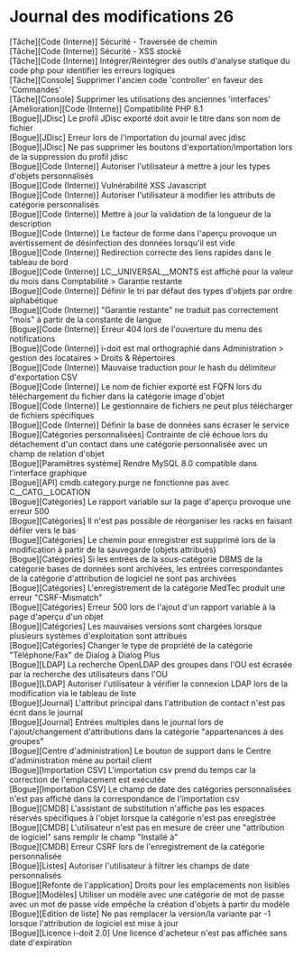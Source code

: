 # Journal des modifications 26 

[Tâche][Code (Interne)]        Sécurité - Traversée de chemin<br>
[Tâche][Code (Interne)]        Sécurité - XSS stocké<br>
[Tâche][Code (Interne)]        Intégrer/Réintégrer des outils d'analyse statique du code php pour identifier les erreurs logiques<br>
[Tâche][Console]               Supprimer l'ancien code 'controller' en faveur des 'Commandes'<br>
[Tâche][Console]               Supprimer les utilisations des anciennes 'interfaces'<br>
[Amélioration][Code (Interne)] Compatibilité PHP 8.1<br>
[Bogue][JDisc]                 Le profil JDisc exporté doit avoir le titre dans son nom de fichier<br>
[Bogue][JDisc]                 Erreur lors de l'importation du journal avec jdisc<br>
[Bogue][JDisc]                 Ne pas supprimer les boutons d'exportation/importation lors de la suppression du profil jdisc<br>
[Bogue][Code (Interne)]        Autoriser l'utilisateur à mettre à jour les types d'objets personnalisés<br>
[Bogue][Code (Interne)]        Vulnérabilité XSS Javascript<br>
[Bogue][Code (Interne)]        Autoriser l'utilisateur à modifier les attributs de catégorie personnalisés<br>
[Bogue][Code (Interne)]        Mettre à jour la validation de la longueur de la description<br>
[Bogue][Code (Interne)]        Le facteur de forme dans l'aperçu provoque un avertissement de désinfection des données lorsqu'il est vide<br>
[Bogue][Code (Interne)]        Redirection correcte des liens rapides dans le tableau de bord<br>
[Bogue][Code (Interne)]        LC__UNIVERSAL__MONTS est affiché pour la valeur du mois dans Comptabilité > Garantie restante<br>
[Bogue][Code (Interne)]        Définir le tri par défaut des types d'objets par ordre alphabétique<br>
[Bogue][Code (Interne)]        "Garantie restante" ne traduit pas correctement "mois" à partir de la constante de langue<br>
[Bogue][Code (Interne)]        Erreur 404 lors de l'ouverture du menu des notifications<br>
[Bogue][Code (Interne)]        i-doit est mal orthographié dans Administration > gestion des locataires > Droits & Répertoires<br>
[Bogue][Code (Interne)]        Mauvaise traduction pour le hash du délimiteur d'exportation CSV<br>
[Bogue][Code (Interne)]        Le nom de fichier exporté est FQFN lors du téléchargement du fichier dans la catégorie image d'objet<br>
[Bogue][Code (Interne)]        Le gestionnaire de fichiers ne peut plus télécharger de fichiers spécifiques<br>
[Bogue][Code (Interne)]        Définir la base de données sans écraser le service<br>
[Bogue][Catégories personnalisées] Contrainte de clé échoue lors du détachement d'un contact dans une catégorie personnalisée avec un champ de relation d'objet<br>
[Bogue][Paramètres système]    Rendre MySQL 8.0 compatible dans l'interface graphique<br>
[Bogue][API]                   cmdb.category.purge ne fonctionne pas avec C__CATG__LOCATION<br>
[Bogue][Catégories]            Le rapport variable sur la page d'aperçu provoque une erreur 500<br>
[Bogue][Catégories]            Il n'est pas possible de réorganiser les racks en faisant défiler vers le bas<br>
[Bogue][Catégories]            Le chemin pour enregistrer est supprimé lors de la modification à partir de la sauvegarde (objets attribués)<br>
[Bogue][Catégories]            Si les entrées de la sous-catégorie DBMS de la catégorie bases de données sont archivées, les entrées correspondantes de la catégorie d'attribution de logiciel ne sont pas archivées<br>
[Bogue][Catégories]            L'enregistrement de la catégorie MedTec produit une erreur "CSRF-Mismatch"<br>
[Bogue][Catégories]            Erreur 500 lors de l'ajout d'un rapport variable à la page d'aperçu d'un objet<br>
[Bogue][Catégories]            Les mauvaises versions sont chargées lorsque plusieurs systèmes d'exploitation sont attribués<br>
[Bogue][Catégories]            Changer le type de propriété de la catégorie "Téléphone/Fax" de Dialog à Dialog Plus<br>
[Bogue][LDAP]                  La recherche OpenLDAP des groupes dans l'OU est écrasée par la recherche des utilisateurs dans l'OU<br>
[Bogue][LDAP]                  Autoriser l'utilisateur à vérifier la connexion LDAP lors de la modification via le tableau de liste<br>
[Bogue][Journal]               L'attribut principal dans l'attribution de contact n'est pas écrit dans le journal<br>
[Bogue][Journal]               Entrées multiples dans le journal lors de l'ajout/changement d'attributions dans la catégorie "appartenances à des groupes"<br>
[Bogue][Centre d'administration] Le bouton de support dans le Centre d'administration mène au portail client<br>
[Bogue][Importation CSV]       L'importation csv prend du temps car la correction de l'emplacement est exécutée<br>
[Bogue][Importation CSV]       Le champ de date des catégories personnalisées n'est pas affiché dans la correspondance de l'importation csv<br>
[Bogue][CMDB]                  L'assistant de substitution n'affiche pas les espaces réservés spécifiques à l'objet lorsque la catégorie n'est pas enregistrée<br>
[Bogue][CMDB]                  L'utilisateur n'est pas en mesure de créer une "attribution de logiciel" sans remplir le champ "Installé à"<br>
[Bogue][CMDB]                  Erreur CSRF lors de l'enregistrement de la catégorie personnalisée<br>
[Bogue][Listes]                Autoriser l'utilisateur à filtrer les champs de date personnalisés<br>
[Bogue][Refonte de l'application] Droits pour les emplacements non lisibles<br>
[Bogue][Modèles]               Utiliser un modèle avec une catégorie de mot de passe avec un mot de passe vide empêche la création d'objets à partir du modèle<br>
[Bogue][Édition de liste]       Ne pas remplacer la version/la variante par -1 lorsque l'attribution de logiciel est mise à jour<br>
[Bogue][Licence i-doit 2.0]     Une licence d'acheteur n'est pas affichée sans date d'expiration<br>


